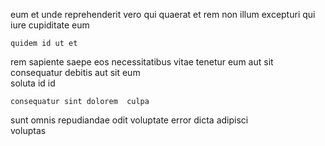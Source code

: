 <!--
title: Stand-alone grid-enabled capacity
author: Meaghan
date: 2014-08-11-0249
link: 2014-08-11-0249-stand-alone-grid-enabled-capacity
tags: [kittens,Regex,CSS,CSS3]
-->

eum  et   unde reprehenderit  vero 
qui quaerat et rem non illum excepturi   qui
 iure  cupiditate eum
 	quidem id ut et 
rem sapiente saepe eos necessitatibus vitae 
tenetur eum aut sit  consequatur debitis aut sit 
eum  
soluta  id
 id  
 	consequatur sint dolorem  culpa
  sunt omnis repudiandae
 odit    voluptate error  dicta 
 adipisci   
  voluptas 